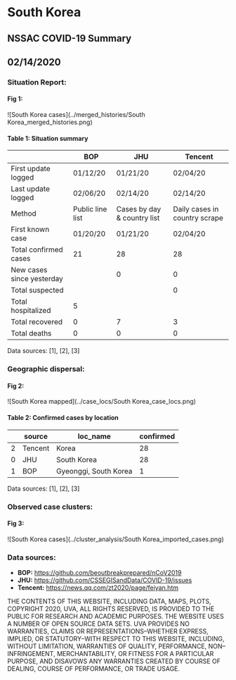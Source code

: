 # South Korea
## NSSAC COVID-19 Summary
## 02/14/2020



 ### Situation Report:
#### Fig 1:
![South Korea cases](../merged_histories/South Korea_merged_histories.png)

#### Table 1: Situation summary
|                           | BOP              | JHU                         | Tencent                       |
|---------------------------|------------------|-----------------------------|-------------------------------|
| First update logged       | 01/12/20         | 01/21/20                    | 02/04/20                      |
| Last update logged        | 02/06/20         | 02/14/20                    | 02/14/20                      |
| Method                    | Public line list | Cases by day & country list | Daily cases in country scrape |
| First known case          | 01/20/20         | 01/21/20                    | 02/04/20                      |
| Total confirmed cases     | 21               | 28                          | 28                            |
| New cases since yesterday |                  | 0                           | 0                             |
| Total suspected           |                  |                             | 0                             |
| Total hospitalized        | 5                |                             |                               |
| Total recovered           | 0                | 7                           | 3                             |
| Total deaths              | 0                | 0                           | 0                             |
Data sources: [1], [2], [3]


### Geographic dispersal:
#### Fig 2:
![South Korea mapped](../case_locs/South Korea_case_locs.png)

#### Table 2: Confirmed cases by location
|    | source   | loc_name              |   confirmed |
|----|----------|-----------------------|-------------|
|  2 | Tencent  | Korea                 |          28 |
|  0 | JHU      | South Korea           |          28 |
|  1 | BOP      | Gyeonggi, South Korea |           1 |

Data sources: [1], [2], [3]


### Observed case clusters:
#### Fig 3:
![South Korea cases](../cluster_analysis/South Korea_imported_cases.png)


### Data sources:
* **BOP:** https://github.com/beoutbreakprepared/nCoV2019
* **JHU:** https://github.com/CSSEGISandData/COVID-19/issues
* **Tencent:** https://news.qq.com/zt2020/page/feiyan.htm
    
    
    
    
    
THE CONTENTS OF THIS WEBSITE, INCLUDING DATA, MAPS, PLOTS, COPYRIGHT 2020, UVA, ALL RIGHTS RESERVED, IS PROVIDED TO THE PUBLIC FOR RESEARCH AND ACADEMIC PURPOSES. THE WEBSITE USES A NUMBER OF OPEN SOURCE DATA SETS. UVA PROVIDES NO WARRANTIES, CLAIMS OR REPRESENTATIONS–WHETHER EXPRESS, IMPLIED, OR STATUTORY–WITH RESPECT TO THIS WEBSITE, INCLUDING, WITHOUT LIMITATION, WARRANTIES OF QUALITY, PERFORMANCE, NON–INFRINGEMENT, MERCHANTABILITY, OR FITNESS FOR A PARTICULAR PURPOSE, AND DISAVOWS ANY WARRANTIES CREATED BY COURSE OF DEALING, COURSE OF PERFORMANCE, OR TRADE USAGE.